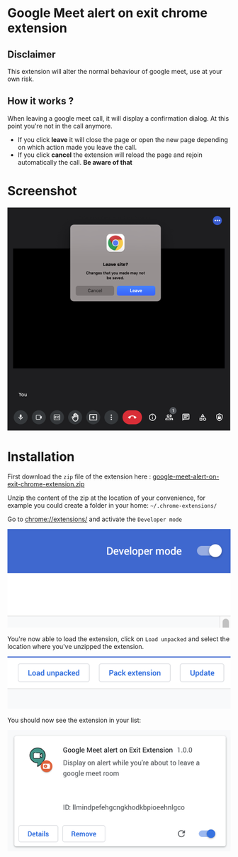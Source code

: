 # Google Meet alert on exit chrome extension

## Disclaimer

This extension will alter the normal behaviour of google meet, use at your own risk. 

## How it works ? 
When leaving a google meet call, it will display a confirmation dialog. At this point you're not in the call anymore. 
- If you click **leave** it will close the page or open the new page depending on which action made you leave the call.
- If you click **cancel** the extension will reload the page and rejoin automatically the call. **Be aware of that**


# Screenshot

![extension screenshot](./docs/media/extension-screenshot.png)


# Installation

First download the `zip` file of the extension here : [google-meet-alert-on-exit-chrome-extension.zip](https://codeload.github.com/florianpasteur/google-meet-alert-on-exit-chrome-extension/zip/refs/heads/master)

Unzip the content of the zip at the location of your convenience, for example you could create a folder in your home: `~/.chrome-extensions/` 

Go to [chrome://extensions/](chrome://extensions/) and activate the `Developer mode`

![Developer Mode button](./docs/media/developer-mode.png)

You're now able to load the extension, click on `Load unpacked` and select the location where you've unzipped the extension.

![Load unpacked button](./docs/media/load-extension-options.png)

You should now see the extension in your list:


![Extension preview in list](./docs/media/extension-preview-list.png)
